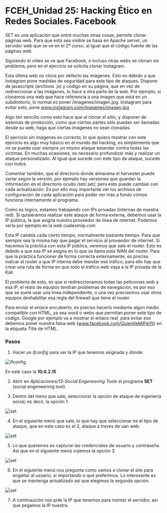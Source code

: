 # FCEH_Unidad 25: Hacking Ético en Redes Sociales. Facebook

SET es una aplicación que entre muchas otras cosas, permite clonar páginas web. Para que esta sea visible se basa en Apache server, un servidor web que se ve en el 2º curso, al igual que el código fuente de las páginas web.

Siguiendo el vídeo se ve que Facebook, o incluso otras webs se clonan sin problema, pero en el ejercicio se solicita clonar Instagram.

Esta última web no clona por defecto las imágenes. Esto es debido a que Instagram pone medidas de seguridad para este tipo de ataques. Dispone de javascripts (archivos .js) y código en su página, que en vez de redireccionar a las imágenes, lo hace a otra parte de la web. Por ejemplo, si clonamos una web que hace referencia a una imagen que está en un subdiretorio, lo normal es poner /imagenes/imagen.jpg. Instagram para evitar esto, pone www.instagram.com/imagenes/imagen.jpg

Algo tan sencillo como esto hace que al clonar el sitio, y disponer de sistemas de protección, como que ciertas partes sólo puedan ser llamadas desde su web, haga que ciertas imágenes no sean clonadas.

El ejercicio sin imágenes es correcto, lo que quiero mostrar con este ejercicio es algo muy básico en el mundo del hacking, es simplemente que no se puede usar siempre un mismo ataque estandar contra todas las víctimas. En muchas ocasiones, es necesario profundizar más y realizar un ataque personalizado. Al igual que sucede con este tipo de ataque, sucede con todos.

Comentar también, que el directorio donde almacena el harvester puede variar según la versión, por ejemplo hay versiones que guardan la información en el directorio oculto /set/.set/, pero esto puede cambiar con cada actualización. Es por ello muy importante ver los archivos de configuración de cada aplicación para poder ver más a fondo cómoo funciona internamente el programa.

Como es lógico, estamos trabajando con IPs privadas (internas de nuestra red). Si quisiéramos realizar este ataque de forma externa, debemos usar la IP pública, la que asigna nuestro proveedor de línea de internet. Podemos verla por ejemplo en la web cualesmiip.com

Esta IP cambia cada cierto tiempo, normalmente bastante tiempo. Para que siempre sea la misma hay que pagar el servicio al proveedor de internet. Si hacemos la práctica con esta IP pública, veremos que sale el router. Esto es debido a que esa IP se asigna en lo que se llama pata WAN del router. Para que la práctica funcioner de forma correcta externamente, es preciso indicar al router a que  IP interna debe mandar ese tráfico, para ello hay que crear una ruta de forma en que todo el tráfico web vaya a la IP privada de la Kali.

El problema de esto, es que si redireccionamos todas las peticiones web a esa IP, el resto de equipos tendrán problemas de navegación, es por eso que se suele usar una línea independiente, o una vez precisemos usar otros equipos deshabilitar esa regla del firewall que tiene el router.

Para enviar el enlace encubierto, es preciso hacerlo mediante algún medio compatible con HTML, ya sea word o webs que permitan poner este tipo de código. Google por ejemplo va a mostrar el enlace real, para evitar eso debemos poner nuestra falsa web (www.facebook.com/QuienVeMiPerfil) en la etiqueta Title de HTML.

### Pasos

1. Hacer un *ifconfig* para ver la IP que tenemos asignada y dónde:

![ifconfig](img/facebook.png)

En este caso la **10.0.2.15**

2. Abrir en *Aplicaciones/13-Social Engeneering Tools* el programa **SET** (social engeneerinig tool).

3. Dentro del menú que sale, seleccionar la opción de ataque de ingenieria social, es decir, la opción 1:

![set](img/facebook2.png)

4. En el siguiente menú que sale, lo que hay que seleccionar es el tipo de ataque, que en este caso es el 2, ataque a traves de uan web:

![set](img/facebook3.png)

5. Lo que queremos es capturar las credenciales de usuario y contraseña. Así que en el siguiente menú cojemos la opción 3.

![set](img/facebook4.png)

6. En el siguiente menú nos pregunta como vamos a clonar el site para engañar al usuario, si importando o qué preferimos. Lo interesante es que se mantenga actualizado así que elegimos la segunda opción:

![set](img/facebook5.png)

7. A continaución nos pide la IP que tenemos para montar el servidor, así que pegamos la IP nuestra.

